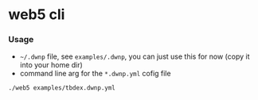 # web5 cli

### Usage

- `~/.dwnp` file, see `examples/.dwnp`, you can just use this for now (copy it into your home dir)
- command line arg for the `*.dwnp.yml` cofig file

```shell
./web5 examples/tbdex.dwnp.yml
```